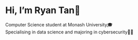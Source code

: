 <h1>Hi, I’m Ryan Tan👋</h1>

Computer Science student at Monash University🎓<br>
Specialising in data science and majoring in cybersecurity🧑‍💻<br>



